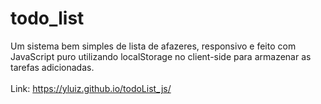 # todo_list

Um sistema bem simples de lista de afazeres, responsivo e feito com JavaScript puro utilizando localStorage no client-side para armazenar as tarefas adicionadas.
<br><br>
Link: https://yluiz.github.io/todoList_js/
